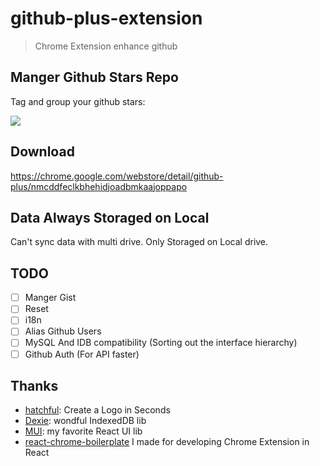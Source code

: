 # github-plus-extension

> Chrome Extension enhance github


## Manger Github Stars Repo

Tag and group your github stars:

![](https://i.imgur.com/dZlYXCi.png)

## Download

https://chrome.google.com/webstore/detail/github-plus/nmcddfeclkbhehidjoadbmkaajoppapo

## Data Always Storaged on Local

Can't sync data with multi drive.
Only Storaged on Local drive.

## TODO

* [ ] Manger Gist
* [ ] Reset
* [ ] i18n
* [ ] Alias Github Users
* [ ] MySQL And IDB compatibility (Sorting out the interface hierarchy)
* [ ] Github Auth (For API faster)

## Thanks

* [hatchful](https://hatchful.shopify.com/): Create a Logo in Seconds
* [Dexie](https://dexie.org/): wondful IndexedDB lib
* [MUI](https://mui.com/): my favorite React UI lib
* [react-chrome-boilerplate](https://github.com/riskers/react-chrome-boilerplate) I made for developing Chrome Extension in React
